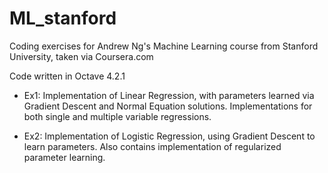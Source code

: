# ML_stanford
Coding exercises for Andrew Ng's Machine Learning course from Stanford University, taken via Coursera.com

Code written in Octave 4.2.1

* Ex1: Implementation of Linear Regression, with parameters learned via Gradient Descent and Normal Equation solutions.  Implementations for both single and multiple variable regressions.

* Ex2: Implementation of Logistic Regression, using Gradient Descent to learn parameters.  Also contains implementation of regularized parameter learning.
